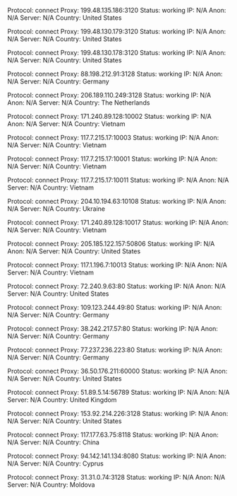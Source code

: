Protocol: connect
Proxy: 199.48.135.186:3120
Status: working
IP: N/A
Anon: N/A
Server: N/A
Country: United States

Protocol: connect
Proxy: 199.48.130.179:3120
Status: working
IP: N/A
Anon: N/A
Server: N/A
Country: United States

Protocol: connect
Proxy: 199.48.130.178:3120
Status: working
IP: N/A
Anon: N/A
Server: N/A
Country: United States

Protocol: connect
Proxy: 88.198.212.91:3128
Status: working
IP: N/A
Anon: N/A
Server: N/A
Country: Germany

Protocol: connect
Proxy: 206.189.110.249:3128
Status: working
IP: N/A
Anon: N/A
Server: N/A
Country: The Netherlands

Protocol: connect
Proxy: 171.240.89.128:10002
Status: working
IP: N/A
Anon: N/A
Server: N/A
Country: Vietnam

Protocol: connect
Proxy: 117.7.215.17:10003
Status: working
IP: N/A
Anon: N/A
Server: N/A
Country: Vietnam

Protocol: connect
Proxy: 117.7.215.17:10001
Status: working
IP: N/A
Anon: N/A
Server: N/A
Country: Vietnam

Protocol: connect
Proxy: 117.7.215.17:10011
Status: working
IP: N/A
Anon: N/A
Server: N/A
Country: Vietnam

Protocol: connect
Proxy: 204.10.194.63:10108
Status: working
IP: N/A
Anon: N/A
Server: N/A
Country: Ukraine

Protocol: connect
Proxy: 171.240.89.128:10017
Status: working
IP: N/A
Anon: N/A
Server: N/A
Country: Vietnam

Protocol: connect
Proxy: 205.185.122.157:50806
Status: working
IP: N/A
Anon: N/A
Server: N/A
Country: United States

Protocol: connect
Proxy: 117.1.196.7:10013
Status: working
IP: N/A
Anon: N/A
Server: N/A
Country: Vietnam

Protocol: connect
Proxy: 72.240.9.63:80
Status: working
IP: N/A
Anon: N/A
Server: N/A
Country: United States

Protocol: connect
Proxy: 109.123.244.49:80
Status: working
IP: N/A
Anon: N/A
Server: N/A
Country: Germany

Protocol: connect
Proxy: 38.242.217.57:80
Status: working
IP: N/A
Anon: N/A
Server: N/A
Country: Germany

Protocol: connect
Proxy: 77.237.236.223:80
Status: working
IP: N/A
Anon: N/A
Server: N/A
Country: Germany

Protocol: connect
Proxy: 36.50.176.211:60000
Status: working
IP: N/A
Anon: N/A
Server: N/A
Country: United States

Protocol: connect
Proxy: 51.89.5.14:56789
Status: working
IP: N/A
Anon: N/A
Server: N/A
Country: United Kingdom

Protocol: connect
Proxy: 153.92.214.226:3128
Status: working
IP: N/A
Anon: N/A
Server: N/A
Country: United States

Protocol: connect
Proxy: 117.177.63.75:8118
Status: working
IP: N/A
Anon: N/A
Server: N/A
Country: China

Protocol: connect
Proxy: 94.142.141.134:8080
Status: working
IP: N/A
Anon: N/A
Server: N/A
Country: Cyprus

Protocol: connect
Proxy: 31.31.0.74:3128
Status: working
IP: N/A
Anon: N/A
Server: N/A
Country: Moldova

